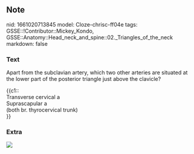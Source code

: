 ## Note
nid: 1661020713845
model: Cloze-chrisc-ff04e
tags: GSSE::!Contributor::Mickey_Kondo, GSSE::Anatomy::Head_neck_and_spine::02._Triangles_of_the_neck
markdown: false

### Text
Apart from the subclavian artery, which two other arteries are
situated at the lower part of the posterior triangle just above the
clavicle?
<div>
  {{c1::
  <div>
    Transverse cervical a
  </div>
  <div>
    Suprascapular a
  </div>
  <div>
    (both br. thyrocervical trunk)
  </div>}}
</div>

### Extra
<img src="Thyrocervical_trunk.png">
